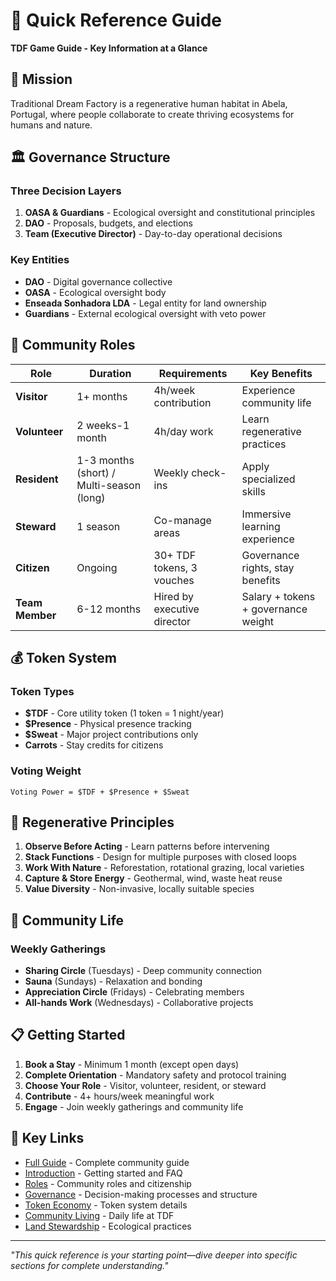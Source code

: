 # 🚀 Quick Reference Guide

**TDF Game Guide - Key Information at a Glance**

## 🎯 Mission
Traditional Dream Factory is a regenerative human habitat in Abela, Portugal, where people collaborate to create thriving ecosystems for humans and nature.

## 🏛️ Governance Structure

### Three Decision Layers
1. **OASA & Guardians** - Ecological oversight and constitutional principles
2. **DAO** - Proposals, budgets, and elections  
3. **Team (Executive Director)** - Day-to-day operational decisions

### Key Entities
- **DAO** - Digital governance collective
- **OASA** - Ecological oversight body
- **Enseada Sonhadora LDA** - Legal entity for land ownership
- **Guardians** - External ecological oversight with veto power

## 👥 Community Roles

| Role | Duration | Requirements | Key Benefits |
|------|----------|--------------|--------------|
| **Visitor** | 1+ months | 4h/week contribution | Experience community life |
| **Volunteer** | 2 weeks-1 month | 4h/day work | Learn regenerative practices |
| **Resident** | 1-3 months (short) / Multi-season (long) | Weekly check-ins | Apply specialized skills |
| **Steward** | 1 season | Co-manage areas | Immersive learning experience |
| **Citizen** | Ongoing | 30+ TDF tokens, 3 vouches | Governance rights, stay benefits |
| **Team Member** | 6-12 months | Hired by executive director | Salary + tokens + governance weight |

## 💰 Token System

### Token Types
- **$TDF** - Core utility token (1 token = 1 night/year)
- **$Presence** - Physical presence tracking
- **$Sweat** - Major project contributions only
- **Carrots** - Stay credits for citizens

### Voting Weight
```
Voting Power = $TDF + $Presence + $Sweat
```

## 🌱 Regenerative Principles

1. **Observe Before Acting** - Learn patterns before intervening
2. **Stack Functions** - Design for multiple purposes with closed loops
3. **Work With Nature** - Reforestation, rotational grazing, local varieties
4. **Capture & Store Energy** - Geothermal, wind, waste heat reuse
5. **Value Diversity** - Non-invasive, locally suitable species

## 🏡 Community Life

### Weekly Gatherings
- **Sharing Circle** (Tuesdays) - Deep community connection
- **Sauna** (Sundays) - Relaxation and bonding
- **Appreciation Circle** (Fridays) - Celebrating members
- **All-hands Work** (Wednesdays) - Collaborative projects


## 📋 Getting Started

1. **Book a Stay** - Minimum 1 month (except open days)
2. **Complete Orientation** - Mandatory safety and protocol training
3. **Choose Your Role** - Visitor, volunteer, resident, or steward
4. **Contribute** - 4+ hours/week meaningful work
5. **Engage** - Join weekly gatherings and community life

## 🔗 Key Links

- [Full Guide](README.md) - Complete community guide
- [Introduction](01_introduction/) - Getting started and FAQ
- [Roles](02_roles-and-stakeholders/) - Community roles and citizenship
- [Governance](03_governance/) - Decision-making processes and structure
- [Token Economy](05_token-economy/) - Token system details
- [Community Living](06_community-living/) - Daily life at TDF
- [Land Stewardship](07_land-stewardship/) - Ecological practices

---

*"This quick reference is your starting point—dive deeper into specific sections for complete understanding."*
